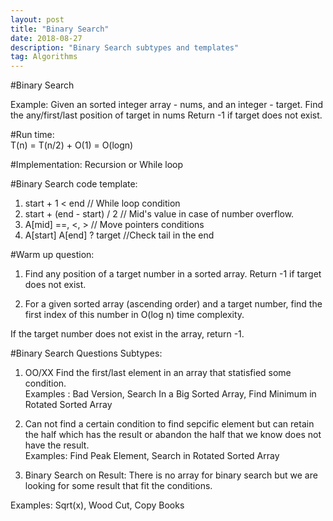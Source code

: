 ```yaml
---
layout: post
title: "Binary Search"
date: 2018-08-27 
description: "Binary Search subtypes and templates"
tag: Algorithms
---   
```


#Binary Search  

Example: Given an sorted integer array - nums, and an integer - target.
Find the any/first/last position of target in nums Return -1 if target does not exist.
 
 #Run time:   
  T(n) = T(n/2) + O(1) = O(logn)

#Implementation:
Recursion or While loop

#Binary Search code template:
1. start + 1 < end // While loop condition
2. start + (end - start) / 2 // Mid's value in case of number overflow.
3. A[mid] ==, <, > // Move pointers conditions
4. A[start] A[end] ? target //Check tail in the end
  
#Warm up question:
1. Find any position of a target number in a sorted array. Return -1 if target does not exist.

2. For a given sorted array (ascending order) and a target number, find the first index of this number in O(log n) time complexity.

If the target number does not exist in the array, return -1.

#Binary Search Questions Subtypes:
1. OO/XX Find the first/last element in an array that statisfied some condition.  
Examples : Bad Version, Search In a Big Sorted Array,  Find Minimum in Rotated Sorted Array  

2. Can not find a certain condition to find sepcific element but can retain the half which has the result or abandon the half that we know does not have the result.    
Examples: Find Peak Element, Search in Rotated Sorted Array

3. Binary Search on Result: There is no array for binary search but we are looking for some result that fit the conditions.  

Examples: Sqrt(x), Wood Cut, Copy Books
